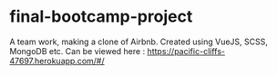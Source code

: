 # final-bootcamp-project
A team work, making a clone of Airbnb.
Created using VueJS, SCSS, MongoDB etc.
Can be viewed here : https://pacific-cliffs-47697.herokuapp.com/#/
